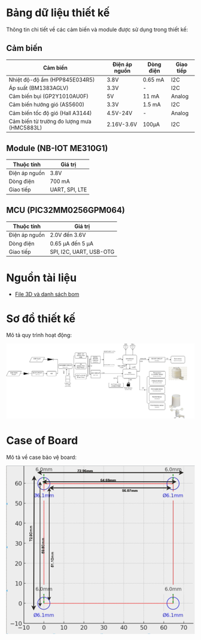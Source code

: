 # Bảng dữ liệu thiết kế

Thông tin chi tiết về các cảm biến và module được sử dụng trong thiết kế:

## Cảm biến

| Cảm biến                                  | Điện áp nguồn | Dòng điện   | Giao tiếp |
|-------------------------------------------|---------------|-------------|-----------|
| Nhiệt độ-độ ẩm (HPP845E034R5)             | 3.8V          | 0.65 mA     | I2C       |
| Áp suất (BM1383AGLV)                      | 3.3V          | -           | I2C       |
| Cảm biến bụi (GP2Y1010AU0F)               | 5V            | 11 mA       | Analog    |
| Cảm biến hướng gió (AS5600)               | 3.3V          | 1.5 mA      | I2C       |
| Cảm biến tốc độ gió (Hall A3144)          | 4.5V-24V      | -           | Analog    |
| Cảm biến từ trường đo lượng mưa (HMC5883L)| 2.16V-3.6V    | 100μA       | I2C       |

## Module (NB-IOT ME310G1)

| Thuộc tính    | Giá trị         |
|---------------|-----------------|
| Điện áp nguồn | 3.8V            |
| Dòng điện     | 700 mA          |
| Giao tiếp     | UART, SPI, LTE  |

## MCU (PIC32MM0256GPM064)

| Thuộc tính    | Giá trị                |
|---------------|------------------------|
| Điện áp nguồn | 2.0V đến 3.6V          |
| Dòng điện     | 0.65 μA đến 5 μA       |
| Giao tiếp     | SPI, I2C, UART, USB-OTG|

# Nguồn tài liệu


- [File 3D và danh sách bom](https://www.thingiverse.com/thing:6439737)

# Sơ đồ thiết kế

Mô tả quy trình hoạt động:

![flowchart](https://github.com/lehungthinh02/KLTN_Data/blob/main/Flowchart/KLTN_DATA_DIAGRAM1.drawio.png)

# Case of Board

Mô tả về case bảo vệ board:

![Case of Board](https://github.com/lehungthinh02/KLTN_Data/blob/main/Case%20of%20board/case.png)
